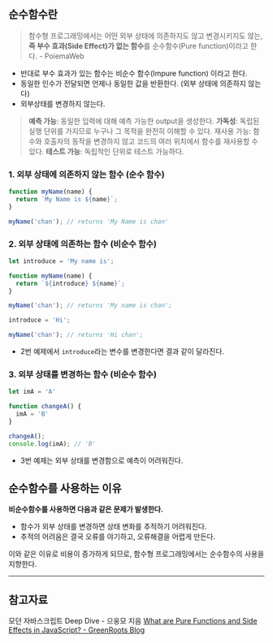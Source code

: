 ## 순수함수란

> 함수형 프로그래밍에서는 어떤 외부 상태에 의존하지도 않고 변경시키지도 않는, **즉 부수 효과(Side Effect)가 없는 함수**를 순수함수(Pure function)이라고 한다. - PoiemaWeb
> 
- 반대로 부수 효과가 있는 함수는 비순수 함수(Impure function) 이라고 한다.
- 동일한 인수가 전달되면 언제나 동일한 값을 반환한다. (외부 상태에 의존하지 않는다)
- 외부상태를 변경하지 않는다.

> **예측 가능**: 동일한 입력에 대해 예측 가능한 output을 생성한다.
**가독성**: 독립된 실행 단위를 가지므로 누구나 그 목적을 완전히 이해할 수 있다.
재사용 가능: 함수와 호출자의 동작을 변경하지 않고 코드의 여러 위치에서 함수를 재사용할 수 있다.
**테스트 가능**: 독립적인 단위로 테스트 가능하다.
> 

### 1. 외부 상태에 의존하지 않는 함수 (순수 함수)

```jsx
function myName(name) {
  return `My Name is ${name}`;
}

myName('chan'); // returns 'My Name is chan'

```

### 2. 외부 상태에 의존하는 함수 (비순수 함수)

```jsx
let introduce = 'My name is';

function myName(name) {
  return `${introduce} ${name}`;
}

myName('chan'); // returns 'My name is chan';

introduce = 'Hi';

myName('chan'); // returns 'Hi chan';

```

- 2번 예제에서 `introduce`라는 변수를 변경한다면 결과 같이 달라진다.

### 3. 외부 상태를 변경하는 함수 (비순수 함수)

```jsx
let imA = 'A'

function changeA() {
  imA = 'B'
}

changeA();
console.log(imA); // 'B'

```

- 3번 예제는 외부 상태를 변경함으로 예측이 어려워진다.

## 순수함수를 사용하는 이유

**비순수함수를 사용하면 다음과 같은 문제가 발생한다.**

- 함수가 외부 상태를 변경하면 상태 변화를 추적하기 어려워진다.
- 추적의 어려움은 결국 오류를 야기하고, 오류해결을 어렵게 만든다.

이와 같은 이유로 비용이 증가하게 되므로, 함수형 프로그래밍에서는 순수함수의 사용을 지향한다.

---

## 참고자료

모던 자바스크립트 Deep Dive - 으웅모 지음
[What are Pure Functions and Side Effects in JavaScript? - GreenRoots Blog](https://blog.greenroots.info/what-are-pure-functions-and-side-effects-in-javascript)